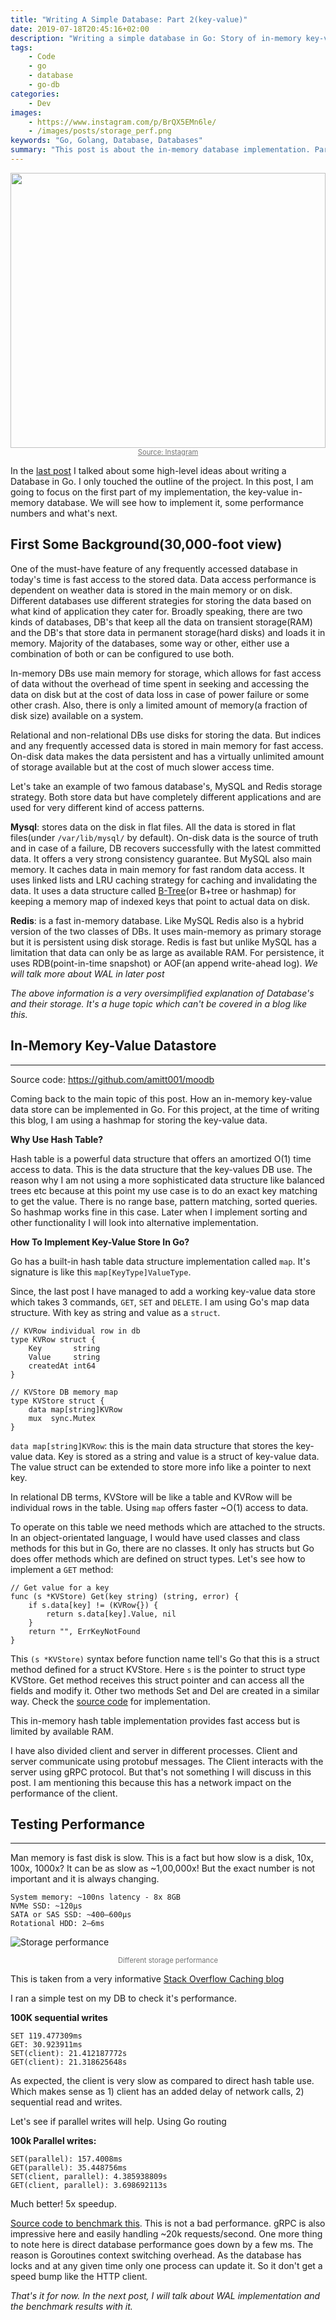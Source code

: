 ```yaml
---
title: "Writing A Simple Database: Part 2(key-value)"
date: 2019-07-18T20:45:16+02:00
description: "Writing a simple database in Go: Story of in-memory key-value database"
tags:
    - Code
    - go
    - database
    - go-db
categories:
    - Dev
images:
    - https://www.instagram.com/p/BrQX5EMn6le/
    - /images/posts/storage_perf.png
keywords: "Go, Golang, Database, Databases"
summary: "This post is about the in-memory database implementation. Part-2 of the series on writing a database in Golang"
---
```


<img style="border-radius:0px;height:440px;width:100%;" src="https://instagram.fcpt7-1.fna.fbcdn.net/vp/cc494d09cb49305d7c532d82b596de0f/5DB2B7E9/t51.2885-15/e35/38669587_1670842359711485_6991152738553823232_n.jpg?_nc_ht=instagram.fcpt7-1.fna.fbcdn.net">
<center>
<a href="https://www.instagram.com/p/BmbnV8ZlvHW/" rel="nofollow" style="color:#757575;font-size:80%;">Source: Instagram</a>
</center>

In the [last post](/writing-a-simple-database-part-1/) I talked about some high-level ideas about writing a Database in Go. I only touched the outline of the project. In this post, I am going to focus on the first part of my implementation, the key-value in-memory database. We will see how to implement it, some performance numbers and what's next.

## First Some Background(30,000-foot view)

One of the must-have feature of any frequently accessed database in today's time is fast access to the stored data. Data access performance is dependent on weather data is stored in the main memory or on disk. Different databases use different strategies for storing the data based on what kind of application they cater for. Broadly speaking, there are two kinds of databases, DB's that keep all the data on transient storage(RAM) and the DB's that store data in permanent storage(hard disks) and loads it in memory. Majority of the databases, some way or other, either use a combination of both or can be configured to use both.

In-memory DBs use main memory for storage, which allows for fast access of data without the overhead of time spent in seeking and accessing the data on disk but at the cost of data loss in case of power failure or some other crash.  Also, there is only a limited amount of memory(a fraction of disk size) available on a system.

Relational and non-relational DBs use disks for storing the data. But indices and any frequently accessed data is stored in main memory for fast access. On-disk data makes the data persistent and has a virtually unlimited amount of storage available but at the cost of much slower access time.

Let's take an example of two famous database's, MySQL and Redis storage strategy. Both store data but have completely different applications and are used for very different kind of access patterns.

**Mysql**: stores data on the disk in flat files. All the data is stored in flat files(under `/var/lib/mysql/` by default). On-disk data is the source of truth and in case of a failure, DB recovers successfully with the latest committed data. It offers a very strong consistency guarantee. But MySQL also main memory. It caches data in main memory for fast random data access. It uses linked lists and LRU caching strategy for caching and invalidating the data. It uses a data structure called [B-Tree](https://en.wikipedia.org/wiki/B-tree)(or B+tree or hashmap) for keeping a memory map of indexed keys that point to actual data on disk.

**Redis**: is a fast in-memory database. Like MySQL Redis also is a hybrid version of the two classes of DBs. It uses main-memory as primary storage but it is persistent using disk storage. Redis is fast but unlike MySQL has a limitation that data can only be as large as available RAM. For persistence, it uses RDB(point-in-time snapshot) or AOF(an append write-ahead log). *We will talk more about WAL in later post*

*The above information is a very oversimplified explanation of Database's and their storage. It's a huge topic which can't be covered in a blog like this.*

## In-Memory Key-Value Datastore
<hr>

Source code: https://github.com/amitt001/moodb

Coming back to the main topic of this post. How an in-memory key-value data store can be implemented in Go. For this project, at the time of writing this blog, I am using a hashmap for storing the key-value data.

**Why Use Hash Table?**

Hash table is a powerful data structure that offers an amortized O(1) time access to data. This is the data structure that the key-values DB use. The reason why I am not using a more sophisticated data structure like balanced trees etc because at this point my use case is to do an exact key matching to get the value. There is no range base, pattern matching, sorted queries. So hashmap works fine in this case. Later when I implement sorting and other functionality I will look into alternative implementation.


**How To Implement Key-Value Store In Go?**

Go has a built-in hash table data structure implementation called `map`. It's signature is like this `map[KeyType]ValueType`.

Since, the last post I have managed to add a working key-value data store which takes 3 commands, `GET`, `SET` and `DELETE`. I am using Go's map data structure. With key as string and value as a `struct`.

```
// KVRow individual row in db
type KVRow struct {
	Key       string
	Value     string
	createdAt int64
}

// KVStore DB memory map
type KVStore struct {
	data map[string]KVRow
	mux  sync.Mutex
}
```

`data map[string]KVRow`: this is the main data structure that stores the key-value data. Key is stored as a string and value is a struct of key-value data. The value struct can be extended to store more info like a pointer to next key.

In relational DB terms, KVStore will be like a table and KVRow will be individual rows in the table. Using `map` offers faster ~O(1) access to data.

To operate on this table we need methods which are attached to the structs. In an object-orientated language, I would have used classes and class methods for this but in Go, there are no classes. It only has structs but Go does offer methods which are defined on struct types. Let's see how to implement a `GET` method:

```
// Get value for a key
func (s *KVStore) Get(key string) (string, error) {
	if s.data[key] != (KVRow{}) {
		return s.data[key].Value, nil
	}
	return "", ErrKeyNotFound
}
```

This `(s *KVStore)` syntax before function name tell's Go that this is a struct method defined for a struct KVStore. Here `s` is the pointer to struct type KVStore. Get method receives this struct pointer and can access all the fields and modify it. Other two methods Set and Del are created in a similar way. Check the [source code](https://github.com/amitt001/moodb/blob/master/memtable/memtable.go) for implementation.

This in-memory hash table implementation provides fast access but is limited by available RAM.

I have also divided client and server in different processes. Client and server communicate using protobuf messages. The Client interacts with the server using gRPC protocol. But that's not something I will discuss in this post. I am mentioning this because this has a network impact on the performance of the client.

## Testing Performance
<hr>

Man memory is fast disk is slow. This is a fact but how slow is a disk, 10x, 100x, 1000x? It can be as slow as ~1,00,000x! But the exact number is not important and it is always changing.

```
System memory: ~100ns latency - 8x 8GB
NVMe SSD: ~120μs
SATA or SAS SSD: ~400–600μs
Rotational HDD: 2–6ms
```

![Storage performance](/images/posts/storage_perf.png)
<center style="color:#757575;font-size:80%;">Different storage performance</center>

This is taken from a very informative <a href="https://nickcraver.com/blog/2019/08/06/stack-overflow-how-we-do-app-caching/" rel="nofollow">Stack Overflow Caching blog</a>

I ran a simple test on my DB to check it's performance.

**100K sequential writes**

```
SET 119.477309ms
GET: 30.923911ms
SET(client): 21.412187772s
GET(client): 21.318625648s
```

As expected, the client is very slow as compared to direct hash table use. Which makes sense as 1) client has an added delay of network calls, 2) sequential read and writes.

Let's see if parallel writes will help. Using Go routing

**100k Parallel writes:**

```
SET(parallel): 157.4008ms
GET(parallel): 35.448756ms
SET(client, parallel): 4.385938809s
GET(client, parallel): 3.698692113s
```

Much better! 5x speedup.

<a href="https://gist.github.com/amitt001/865c87ff632650639d1fe7c5dc9aaf39" rel="nofollow">Source code to benchmark this</a>. This is not a bad performance. gRPC is also impressive here and easily handling ~20k requests/second. One more thing to note here is direct database performance goes down by a few ms. The reason is Goroutines context switching overhead. As the database has locks and at any given time only one process can update it. So it don't get a speed bump like the HTTP client.

*That's it for now. In the next post, I will talk about WAL implementation and the benchmark results with it.*